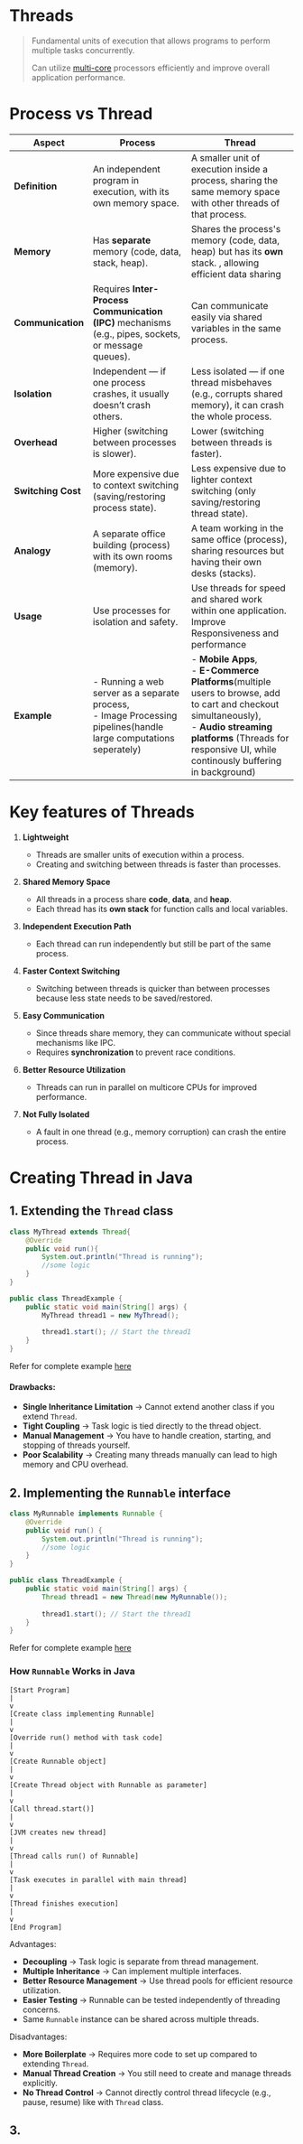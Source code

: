 # Threads

> Fundamental units of execution that allows programs to perform multiple tasks concurrently.
> 
> Can utilize [multi-core](glossary.md#multicore) processors efficiently and improve overall application performance.

# Process vs Thread

| **Aspect**         | **Process**                                                                                                            | **Thread**                                                                                                                                                                                                                         |
|--------------------|------------------------------------------------------------------------------------------------------------------------|------------------------------------------------------------------------------------------------------------------------------------------------------------------------------------------------------------------------------------|
| **Definition**     | An independent program in execution, with its own memory space.                                                        | A smaller unit of execution inside a process, sharing the same memory space with other threads of that process.                                                                                                                    |
| **Memory**         | Has **separate** memory (code, data, stack, heap).                                                                     | Shares the process's memory (code, data, heap) but has its **own** stack. , allowing efficient data sharing                                                                                                                        |
| **Communication**  | Requires **Inter-Process Communication (IPC)** mechanisms (e.g., pipes, sockets, or message queues).                   | Can communicate easily via shared variables in the same process.                                                                                                                                                                   |
| **Isolation**      | Independent — if one process crashes, it usually doesn’t crash others.                                                 | Less isolated — if one thread misbehaves (e.g., corrupts shared memory), it can crash the whole process.                                                                                                                           |
| **Overhead**       | Higher (switching between processes is slower).                                                                        | Lower (switching between threads is faster).                                                                                                                                                                                       |
| **Switching Cost** | More expensive due to context switching (saving/restoring process state).                                              | Less expensive due to lighter context switching (only saving/restoring thread state).                                                                                                                                              |
| **Analogy**        | A separate office building (process) with its own rooms (memory).                                                      | A team working in the same office (process), sharing resources but having their own desks (stacks).                                                                                                                                |
| **Usage**          | Use processes for isolation and safety.                                                                                | Use threads for speed and shared work within one application. Improve Responsiveness and performance                                                                                                                               |
| **Example**        | - Running a web server as a separate process, <br/> - Image Processing pipelines(handle large computations seperately) | - **Mobile Apps**, <br/>- **E-Commerce Platforms**(multiple users to browse, add to cart and checkout simultaneously), <br/>- **Audio streaming platforms** (Threads for responsive UI, while continously buffering in background) |

# Key features of Threads
1. **Lightweight**
    - Threads are smaller units of execution within a process.
    - Creating and switching between threads is faster than processes.

2. **Shared Memory Space**
    - All threads in a process share **code**, **data**, and **heap**.
    - Each thread has its **own stack** for function calls and local variables.

3. **Independent Execution Path**
    - Each thread can run independently but still be part of the same process.

4. **Faster Context Switching**
    - Switching between threads is quicker than between processes because less state needs to be saved/restored.

5. **Easy Communication**
    - Since threads share memory, they can communicate without special mechanisms like IPC.
    - Requires **synchronization** to prevent race conditions.

6. **Better Resource Utilization**
    - Threads can run in parallel on multicore CPUs for improved performance.

7. **Not Fully Isolated**
    - A fault in one thread (e.g., memory corruption) can crash the entire process.

# Creating Thread in Java

## 1. Extending the `Thread` class

   ```java
   class MyThread extends Thread{
       @Override
       public void run(){
           System.out.println("Thread is running");
           //some logic
       }
   }
   
   public class ThreadExample {
       public static void main(String[] args) {
           MyThread thread1 = new MyThread();
           
           thread1.start(); // Start the thread1
       }
   }
   ```
   Refer for complete example [here](./../code/multithreading/ThreadExample.java)

   #### Drawbacks:
   - **Single Inheritance Limitation** → Cannot extend another class if you extend `Thread`.
   - **Tight Coupling** → Task logic is tied directly to the thread object.
   - **Manual Management** → You have to handle creation, starting, and stopping of threads yourself.
   - **Poor Scalability** → Creating many threads manually can lead to high memory and CPU overhead.

## 2. Implementing the `Runnable` interface

   ```java
   class MyRunnable implements Runnable {
       @Override
       public void run() {
           System.out.println("Thread is running");
           //some logic
       }
   }
   
   public class ThreadExample {
       public static void main(String[] args) {
           Thread thread1 = new Thread(new MyRunnable());
           
           thread1.start(); // Start the thread1
       }
   }
   ```
   Refer for complete example [here](./../code/multithreading/RunnableExample.java)

   ### How `Runnable` Works in Java

   ```plaintext
   [Start Program]
   |
   v
   [Create class implementing Runnable]
   |
   v
   [Override run() method with task code]
   |
   v
   [Create Runnable object]
   |
   v
   [Create Thread object with Runnable as parameter]
   |
   v
   [Call thread.start()]
   |
   v
   [JVM creates new thread]
   |
   v
   [Thread calls run() of Runnable]
   |
   v
   [Task executes in parallel with main thread]
   |
   v
   [Thread finishes execution]
   |
   v
   [End Program]
   ```

   Advantages:
   - **Decoupling** → Task logic is separate from thread management.
   - **Multiple Inheritance** → Can implement multiple interfaces.
   - **Better Resource Management** → Use thread pools for efficient resource utilization.
   - **Easier Testing** → Runnable can be tested independently of threading concerns.
   - Same `Runnable` instance can be shared across multiple threads.
   
   Disadvantages:
   - **More Boilerplate** → Requires more code to set up compared to extending `Thread`.
   - **Manual Thread Creation** → You still need to create and manage threads explicitly.
   - **No Thread Control** → Cannot directly control thread lifecycle (e.g., pause, resume) like with `Thread` class.
   

## 3. 